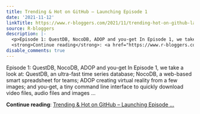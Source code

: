 ```yaml
---
title: Trending & Hot on GitHub – Launching Episode 1
date: '2021-11-12'
linkTitle: https://www.r-bloggers.com/2021/11/trending-hot-on-github-launching-episode-1/
source: R-bloggers
description: |-
  <p>Episode 1: QuestDB, NocoDB, ADOP and you-get In Episode 1, we take a look at: QuestDB, an ultra-fast time series database; NocoDB, a web-based smart spreadsheet for teams; ADOP creating virtual reality from a few images; and you-get, a tiny command line interface to quickly download video files, audio files and images ...</p>
  <strong>Continue reading</strong>: <a href="https://www.r-bloggers.com/2021/11/trending-hot-on-github-launching-episode-1/">Trending & Hot on GitHub – Launching Episode ...
disable_comments: true
---
```

<p>Episode 1: QuestDB, NocoDB, ADOP and you-get In Episode 1, we take a look at: QuestDB, an ultra-fast time series database; NocoDB, a web-based smart spreadsheet for teams; ADOP creating virtual reality from a few images; and you-get, a tiny command line interface to quickly download video files, audio files and images ...</p>
<strong>Continue reading</strong>: <a href="https://www.r-bloggers.com/2021/11/trending-hot-on-github-launching-episode-1/">Trending & Hot on GitHub – Launching Episode ...